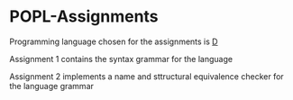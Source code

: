 # POPL-Assignments


Programming language chosen for the assignments is [D](https://dlang.org/)

Assignment 1 contains the syntax grammar for the language

Assignment 2 implements a name and sttructural equivalence checker for the language grammar
